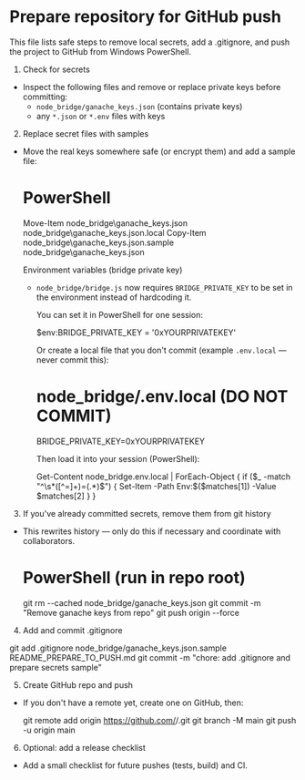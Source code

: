 # Prepare repository for GitHub push

This file lists safe steps to remove local secrets, add a .gitignore, and push the project to GitHub from Windows PowerShell.

1) Check for secrets

- Inspect the following files and remove or replace private keys before committing:
  - `node_bridge/ganache_keys.json` (contains private keys)
  - any `*.json` or `*.env` files with keys

2) Replace secret files with samples

- Move the real keys somewhere safe (or encrypt them) and add a sample file:

  # PowerShell
  Move-Item node_bridge\ganache_keys.json node_bridge\ganache_keys.json.local
  Copy-Item node_bridge\ganache_keys.json.sample node_bridge\ganache_keys.json

  Environment variables (bridge private key)

  - `node_bridge/bridge.js` now requires `BRIDGE_PRIVATE_KEY` to be set in the environment instead of hardcoding it.

    You can set it in PowerShell for one session:

    $env:BRIDGE_PRIVATE_KEY = '0xYOURPRIVATEKEY'

    Or create a local file that you don't commit (example `.env.local` — never commit this):

    # node_bridge/.env.local (DO NOT COMMIT)
    BRIDGE_PRIVATE_KEY=0xYOURPRIVATEKEY

    Then load it into your session (PowerShell):

    Get-Content node_bridge\.env.local | ForEach-Object { if ($_ -match "^\s*([^=]+)=(.*)$") { Set-Item -Path Env:\$($matches[1]) -Value $matches[2] } }


3) If you've already committed secrets, remove them from git history

- This rewrites history — only do this if necessary and coordinate with collaborators.

  # PowerShell (run in repo root)
  git rm --cached node_bridge/ganache_keys.json
  git commit -m "Remove ganache keys from repo"
  git push origin --force

4) Add and commit .gitignore

  git add .gitignore node_bridge/ganache_keys.json.sample README_PREPARE_TO_PUSH.md
  git commit -m "chore: add .gitignore and prepare secrets sample"

5) Create GitHub repo and push

- If you don't have a remote yet, create one on GitHub, then:

  git remote add origin https://github.com/<your-user>/<your-repo>.git
  git branch -M main
  git push -u origin main

6) Optional: add a release checklist

- Add a small checklist for future pushes (tests, build) and CI.
